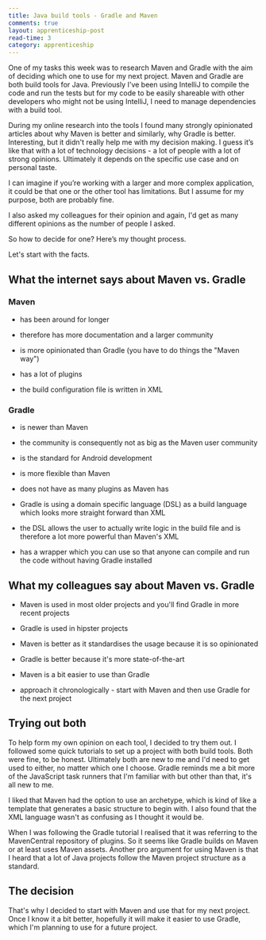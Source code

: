```yaml
---
title: Java build tools - Gradle and Maven
comments: true
layout: apprenticeship-post
read-time: 3
category: apprenticeship
---
```


One of my tasks this week was to research Maven and Gradle with the aim of deciding which one to use for my next project. Maven and Gradle are both build tools for Java. Previously I've been using IntelliJ to compile the code and run the tests but for my code to be easily shareable with other developers who might not be using IntelliJ, I need to manage dependencies with a build tool.

<!--break-->

During my online research into the tools I found many strongly opinionated articles about why Maven is better and similarly, why Gradle is better. Interesting, but it didn't really help me with my decision making. I guess it’s like that with a lot of technology decisions - a lot of people with a lot of strong opinions. Ultimately it  depends on the specific use case and on personal taste. 

I can imagine if you’re working with a larger and more complex application, it could be that one or the other tool has limitations. But I assume for my purpose, both are probably fine.

I also asked my colleagues for their opinion and again, I'd get as many different opinions as the number of people I asked.

So how to decide for one? Here’s my thought process.

Let's start with the facts.

## What the internet says about Maven vs. Gradle

### Maven

- has been around for longer

- therefore has more documentation and a larger community

- is more opinionated than Gradle (you have to do things the "Maven way")

- has a lot of plugins

- the build configuration file is written in XML

### Gradle

- is newer than Maven 

- the community is consequently not as big as the Maven user community

- is the standard for Android development

- is more flexible than Maven

- does not have as many plugins as Maven has

- Gradle is using a domain specific language (DSL) as a build language which looks more straight forward than XML

- the DSL allows the user to actually write logic in the build file and is therefore a lot more powerful than Maven's XML

- has a wrapper which you can use so that anyone can compile and run the code without having Gradle installed

## What my colleagues say about Maven vs. Gradle

- Maven is used in most older projects and you'll find Gradle in more recent projects

- Gradle is used in hipster projects

- Maven is better as it standardises the usage because it is so opinionated

- Gradle is better because it's more state-of-the-art

- Maven is a bit easier to use than Gradle

- approach it chronologically - start with Maven and then use Gradle for the next project


## Trying out both

To help form my own opinion on each tool, I decided to try them out. I followed some quick tutorials to set up a project with both build tools. Both were fine, to be honest. Ultimately both are new to me and I'd need to get used to either, no matter which one I choose. Gradle reminds me a bit more of the JavaScript task runners that I'm familiar with but other than that, it's all new to me.

I liked that Maven had the option to use an archetype, which is kind of like a template that generates a basic structure to begin with. I also found that the XML language wasn't as confusing as I thought it would be.

When I was following the Gradle tutorial I realised that it was referring to the MavenCentral repository of plugins. So it seems like Gradle builds on Maven or at least uses Maven assets. Another pro argument for using Maven is that I heard that a lot of Java projects follow the Maven project structure as a standard.

## The decision

That's why I decided to start with Maven and use that for my next project. Once I know it a bit better, hopefully it will make it easier to use Gradle, which I'm planning to use for a future project.
